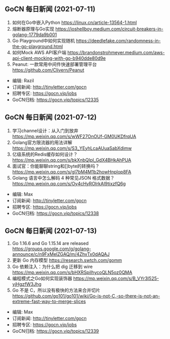 ## GoCN 每日新闻 (2021-07-11)

1. 如何在Go中嵌入Python https://linux.cn/article-13564-1.html
2. 熔断器原理与Go实现 https://ioshellboy.medium.com/circuit-breakers-in-golang-1779da9b001
3. Go Playground中如何实现随机 https://deedlefake.com/randomness-in-the-go-playground.html
4. 如何Mock AWS API客户端 https://brandonstrohmeyer.medium.com/aws-api-client-mocking-with-go-b940dde80d9e
5. Peanut: 一款常用中间件快速部署管理平台 https://github.com/Clivern/Peanut

* 编辑: Razil 
* 订阅新闻: http://tinyletter.com/gocn 
* 招聘专区: https://gocn.vip/jobs
* GoCN归档: https://gocn.vip/topics/12335

## GoCN 每日新闻 (2021-07-12)

1. 学习channel设计：从入门到放弃 https://mp.weixin.qq.com/s/wWF27OnOUf-GM0UKDfrqUA
2. Golang官方限流器的用法详解 https://mp.weixin.qq.com/s/S3_YEyhLcaAUuaSabXdimw
3. 亿级系统的Redis缓存如何设计？ https://mp.weixin.qq.com/s/bkXnbQIpI_GdX4BHkAhPUA
4. 面试官：你能聊聊string和[]byte的转换吗？https://mp.weixin.qq.com/s/gl7bM4M1b2howHnplop8FA
5. Golang 语言中怎么解码 4 种常见JSON 格式数据？https://mp.weixin.qq.com/s/Oy4cHyROIrkAl9tixzfQ6g

* 编辑: Max 
* 订阅新闻: http://tinyletter.com/gocn 
* 招聘专区: https://gocn.vip/jobs
* GoCN归档: https://gocn.vip/topics/12338



## GoCN 每日新闻 (2021-07-13)

1. Go 1.16.6 and Go 1.15.14 are released https://groups.google.com/g/golang-announce/c/n9FxMelZGAQ/m/4ZhvTx0dAQAJ
2. 更新 Go 内存模型 https://research.swtch.com/gomm
3. Go 依赖注入：为什么把 dig 迁移到 wire https://mp.weixin.qq.com/s/bHXRSpiIhycoQLN5oz0QMA
4. 编程模式之Go如何实现装饰器 https://mp.weixin.qq.com/s/B_VYr3I525-vjHgzfW3Jhg
5. Go 不是 C，所以没有极快的方法来合并切片 https://github.com/go101/go101/wiki/Go-is-not-C,-so-there-is-not-an-extreme-fast-way-to-merge-slices

* 编辑: Max 
* 订阅新闻: http://tinyletter.com/gocn 
* 招聘专区: https://gocn.vip/jobs
* GoCN归档: https://gocn.vip/topics/12339

